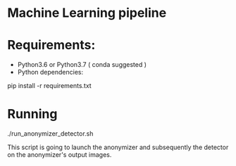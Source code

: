 # Machine Learning pipeline

# Requirements:

- Python3.6 or  Python3.7 ( conda suggested )
- Python dependencies:

pip install -r requirements.txt 

# Running

./run_anonymizer_detector.sh

This script is going to launch the anonymizer and subsequently the detector on the anonymizer's output images.
